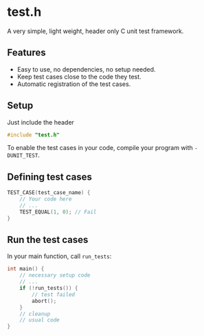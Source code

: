 test.h
======

A very simple, light weight, header only C unit test framework.

## Features

* Easy to use, no dependencies, no setup needed.
* Keep test cases close to the code they test.
* Automatic registration of the test cases.

## Setup

Just include the header

```c
#include "test.h"
```

To enable the test cases in your code, compile your program with `-DUNIT_TEST`.

## Defining test cases

```c
TEST_CASE(test_case_name) {
	// Your code here
	// ...
	TEST_EQUAL(1, 0); // Fail
}
```

## Run the test cases

In your main function, call `run_tests`:

```c
int main() {
	// necessary setup code
	// ...
	if (!run_tests()) {
		// test failed
		abort();
	}
	// cleanup
	// usual code
}

```

